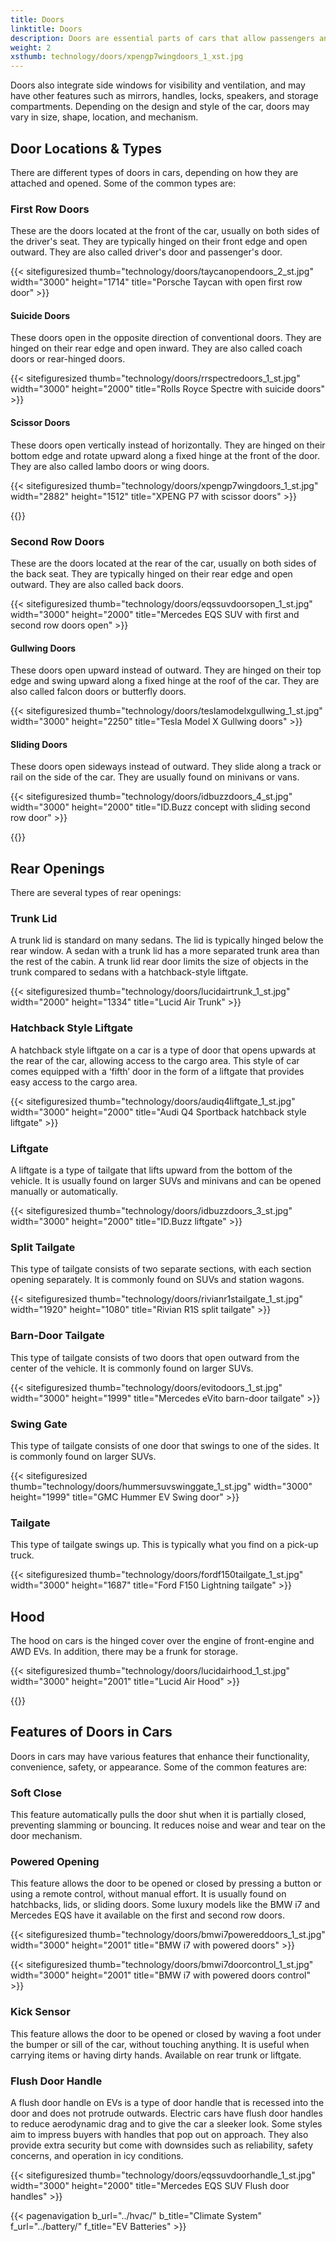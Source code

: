 ```yaml
---
title: Doors
linktitle: Doors
description: Doors are essential parts of cars that allow passengers and drivers to enter and exit the vehicle, as well as secure the interior from unauthorized access.
weight: 2
xsthumb: technology/doors/xpengp7wingdoors_1_xst.jpg
---
```

<!-- markdownlint-disable MD033 -->

Doors also integrate side windows for visibility and ventilation, and may have other features such as mirrors, handles, locks, speakers, and storage compartments. Depending on the design and style of the car, doors may vary in size, shape, location, and mechanism.

## Door Locations & Types

There are different types of doors in cars, depending on how they are attached and opened. Some of the common types are:

### First Row Doors

These are the doors located at the front of the car, usually on both sides of the driver's seat. They are typically hinged on their front edge and open outward. They are also called driver's door and passenger's door.

{{< sitefiguresized thumb="technology/doors/taycanopendoors_2_st.jpg" width="3000" height="1714" title="Porsche Taycan with open first row door" >}}

#### Suicide Doors

These doors open in the opposite direction of conventional doors. They are hinged on their rear edge and open inward. They are also called coach doors or rear-hinged doors.

{{< sitefiguresized thumb="technology/doors/rrspectredoors_1_st.jpg" width="3000" height="2000" title="Rolls Royce Spectre with suicide doors" >}}

#### Scissor Doors

These doors open vertically instead of horizontally. They are hinged on their bottom edge and rotate upward along a fixed hinge at the front of the door. They are also called lambo doors or wing doors.

{{< sitefiguresized thumb="technology/doors/xpengp7wingdoors_1_st.jpg" width="2882" height="1512" title="XPENG P7 with scissor doors" >}}

{{<evkxdisplayaddarticle />}}

### Second Row Doors

These are the doors located at the rear of the car, usually on both sides of the back seat. They are typically hinged on their rear edge and open outward. They are also called back doors.

{{< sitefiguresized thumb="technology/doors/eqssuvdoorsopen_1_st.jpg" width="3000" height="2000" title="Mercedes EQS SUV with first and second row doors open" >}}

#### Gullwing Doors

These doors open upward instead of outward. They are hinged on their top edge and swing upward along a fixed hinge at the roof of the car. They are also called falcon doors or butterfly doors.

{{< sitefiguresized thumb="technology/doors/teslamodelxgullwing_1_st.jpg" width="3000" height="2250" title="Tesla Model X Gullwing doors" >}}

#### Sliding Doors

These doors open sideways instead of outward. They slide along a track or rail on the side of the car. They are usually found on minivans or vans.

{{< sitefiguresized thumb="technology/doors/idbuzzdoors_4_st.jpg" width="3000" height="2000" title="ID.Buzz concept with sliding second row door" >}}

{{<evkxdisplayaddarticle />}}

## Rear Openings

There are several types of rear openings:

### Trunk Lid

A trunk lid is standard on many sedans. The lid is typically hinged below the rear window. A sedan with a trunk lid has a more separated trunk area than the rest of the cabin. A trunk lid rear door limits the size of objects in the trunk compared to sedans with a hatchback-style liftgate.

{{< sitefiguresized thumb="technology/doors/lucidairtrunk_1_st.jpg" width="2000" height="1334" title="Lucid Air Trunk" >}}

### Hatchback Style Liftgate

A hatchback style liftgate on a car is a type of door that opens upwards at the rear of the car, allowing access to the cargo area. This style of car comes equipped with a ‘fifth’ door in the form of a liftgate that provides easy access to the cargo area.

{{< sitefiguresized thumb="technology/doors/audiq4liftgate_1_st.jpg" width="3000" height="2000" title="Audi Q4 Sportback hatchback style liftgate" >}}

### Liftgate

A liftgate is a type of tailgate that lifts upward from the bottom of the vehicle. It is usually found on larger SUVs and minivans and can be opened manually or automatically.

{{< sitefiguresized thumb="technology/doors/idbuzzdoors_3_st.jpg" width="3000" height="2000" title="ID.Buzz liftgate" >}}

### Split Tailgate

This type of tailgate consists of two separate sections, with each section opening separately. It is commonly found on SUVs and station wagons.

{{< sitefiguresized thumb="technology/doors/rivianr1stailgate_1_st.jpg" width="1920" height="1080" title="Rivian R1S split tailgate" >}}

### Barn-Door Tailgate

This type of tailgate consists of two doors that open outward from the center of the vehicle. It is commonly found on larger SUVs.

{{< sitefiguresized thumb="technology/doors/evitodoors_1_st.jpg" width="3000" height="1999" title="Mercedes eVito barn-door tailgate" >}}

### Swing Gate

This type of tailgate consists of one door that swings to one of the sides. It is commonly found on larger SUVs.

{{< sitefiguresized thumb="technology/doors/hummersuvswinggate_1_st.jpg" width="3000" height="1999" title="GMC Hummer EV Swing door" >}}

### Tailgate

This type of tailgate swings up. This is typically what you find on a pick-up truck.

{{< sitefiguresized thumb="technology/doors/fordf150tailgate_1_st.jpg" width="3000" height="1687" title="Ford F150 Lightning tailgate" >}}

## Hood

The hood on cars is the hinged cover over the engine of front-engine and AWD EVs. In addition, there may be a frunk for storage.

{{< sitefiguresized thumb="technology/doors/lucidairhood_1_st.jpg" width="3000" height="2001" title="Lucid Air Hood" >}}

{{<evkxdisplayaddarticle />}}

## Features of Doors in Cars

Doors in cars may have various features that enhance their functionality, convenience, safety, or appearance. Some of the common features are:

### Soft Close

This feature automatically pulls the door shut when it is partially closed, preventing slamming or bouncing. It reduces noise and wear and tear on the door mechanism.

### Powered Opening

This feature allows the door to be opened or closed by pressing a button or using a remote control, without manual effort. It is usually found on hatchbacks, lids, or sliding doors. Some luxury models like the BMW i7 and Mercedes EQS have it available on the first and second row doors.

{{< sitefiguresized thumb="technology/doors/bmwi7powereddoors_1_st.jpg" width="3000" height="2001" title="BMW i7 with powered doors" >}}

{{< sitefiguresized thumb="technology/doors/bmwi7doorcontrol_1_st.jpg" width="3000" height="2001" title="BMW i7 with powered doors control" >}}

### Kick Sensor

This feature allows the door to be opened or closed by waving a foot under the bumper or sill of the car, without touching anything. It is useful when carrying items or having dirty hands. Available on rear trunk or liftgate.

### Flush Door Handle

A flush door handle on EVs is a type of door handle that is recessed into the door and does not protrude outwards. Electric cars have flush door handles to reduce aerodynamic drag and to give the car a sleeker look. Some styles aim to impress buyers with handles that pop out on approach. They also provide extra security but come with downsides such as reliability, safety concerns, and operation in icy conditions.

{{< sitefiguresized thumb="technology/doors/eqssuvdoorhandle_1_st.jpg" width="3000" height="2000" title="Mercedes EQS SUV Flush door handles" >}}

{{< pagenavigation b_url="../hvac/" b_title="Climate System" f_url="../battery/" f_title="EV Batteries" >}}